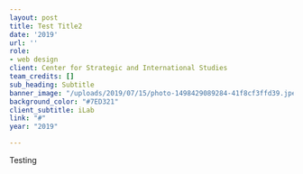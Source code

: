 ```yaml
---
layout: post
title: Test Title2
date: '2019'
url: ''
role:
- web design
client: Center for Strategic and International Studies
team_credits: []
sub_heading: Subtitle
banner_image: "/uploads/2019/07/15/photo-1498429089284-41f8cf3ffd39.jpeg"
background_color: "#7ED321"
client_subtitle: iLab
link: "#"
year: "2019"

---
```

Testing